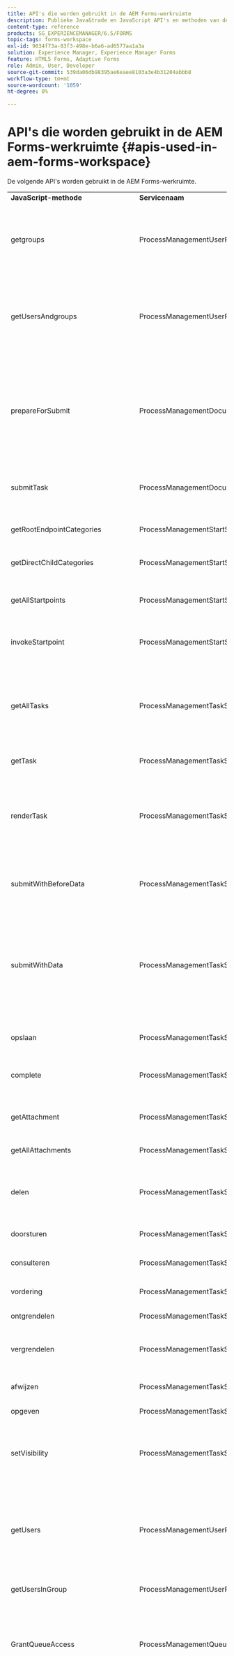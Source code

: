 ```yaml
---
title: API's die worden gebruikt in de AEM Forms-werkruimte
description: Publieke Java&trade en JavaScript API's en methoden van de werkruimte van AEM Forms van het LiveCycle, beschikbaar voor aanpassing en automatisering.
content-type: reference
products: SG_EXPERIENCEMANAGER/6.5/FORMS
topic-tags: forms-workspace
exl-id: 9034f73a-83f3-498e-b6a6-ad6577aa1a3a
solution: Experience Manager, Experience Manager Forms
feature: HTML5 Forms, Adaptive Forms
role: Admin, User, Developer
source-git-commit: 539da06db98395ae6eaee8103a3e4b31204abbb8
workflow-type: tm+mt
source-wordcount: '1059'
ht-degree: 0%

---
```


# API&#39;s die worden gebruikt in de AEM Forms-werkruimte {#apis-used-in-aem-forms-workspace}

De volgende API&#39;s worden gebruikt in de AEM Forms-werkruimte.

<table>
 <tbody>
  <tr>
   <td><strong>JavaScript-methode</strong></td>
   <td><strong>Servicenaam</strong></td>
   <td><strong>API-naam</strong></td>
   <td><strong>Opmerkingen</strong></td>
  </tr>
  <tr>
   <td>getgroups</td>
   <td>ProcessManagementUserProxyService</td>
   <td>getgroups</td>
   <td>Hiermee zoekt u groepen. er wordt een lijst geretourneerd van alle groepen als er niets is opgegeven. Anders worden groepen met de opgegeven naam geretourneerd.</td>
  </tr>
  <tr>
   <td>getUsersAndgroups</td>
   <td>ProcessManagementUserProxyService</td>
   <td>getUsersAndgroups</td>
   <td>Hiermee doorzoekt u gebruikers en groepen. Het keert een lijst van alle gebruikers en groepen terug als niets specificeerde, anders gebruikers en groepen met gespecificeerde naam terugkeert.</td>
  </tr>
  <tr>
   <td>prepareForSubmit</td>
   <td>ProcessManagementDocumentHandlingService</td>
   <td>prepareForSubmit</td>
   <td>Deze wordt aangeroepen voordat een formulier wordt verzonden via DocumentSubmitServlet. De taak-id wordt ingesteld in een sessievariabele (samen met een verlooptijd) die tijdens de eigenlijke verzending wordt opgehaald.</td>
  </tr>
  <tr>
   <td>submitTask</td>
   <td>ProcessManagementDocumentHandlingService</td>
   <td>indienen</td>
   <td>Het verzendt het documentvoorwerp verbonden aan een taak (en verzendt beurtelings proces).</td>
  </tr>
  <tr>
   <td>getRootEndpointCategories</td>
   <td>ProcessManagementStartService</td>
   <td>getRootEndpointCategories</td>
   <td>Hiermee worden alle hoofdcategorieën opgehaald die aanwezig zijn op de server.</td>
  </tr>
  <tr>
   <td>getDirectChildCategories</td>
   <td>ProcessManagementStartService</td>
   <td>getDirectChildCategories2</td>
   <td>Het haalt alle directe kinderen voor een categorie.</td>
  </tr>
  <tr>
   <td>getAllStartpoints</td>
   <td>ProcessManagementStartService</td>
   <td>getAllStartpoints</td>
   <td>Hiermee worden alle startpunten opgehaald die onder alle categorieën op de server aanwezig zijn.</td>
  </tr>
  <tr>
   <td>invokeStartpoint</td>
   <td>ProcessManagementStartService</td>
   <td>invokeStartpoint</td>
   <td>Dit roept een Startpunt aan en leidt tot een taak die aan een startpunt beantwoordt</td>
  </tr>
  <tr>
   <td>getAllTasks</td>
   <td>ProcessManagementTaskService</td>
   <td>getAllActionableTasks</td>
   <td>Het haalt alle taken die worden gecreeerd en door:sturen of geraadpleegd, opgeslagen, toegewezen, toegewezen, en bewaard voor de het programma geopende gebruiker.</td>
  </tr>
  <tr>
   <td>getTask</td>
   <td>ProcessManagementTaskService</td>
   <td>getTask</td>
   <td>Het haalt een specifieke taak op.</td>
  </tr>
  <tr>
   <td>renderTask</td>
   <td>ProcessManagementTaskService</td>
   <td>renderen</td>
   <td>Er wordt een taak gegenereerd en er wordt informatie geretourneerd die nodig is om het formulier weer te geven, zoals formulier-URL, formuliertype, gegevens-URL, indien nodig.</td>
  </tr>
  <tr>
   <td>submitWithBeforeData</td>
   <td>ProcessManagementTaskService</td>
   <td>submitWithBeforeData</td>
   <td>Het keert het resultaat van TaskManager toe:zenden API gebruikend de resultaatsleutel.</td>
  </tr>
  <tr>
   <td>submitWithData</td>
   <td>ProcessManagementTaskService</td>
   <td>submitWithData</td>
   <td>De formuliergegevens (doorgegeven als tekenreeks) die aan de taak zijn gekoppeld, worden met de verzendAPI van TaskManager verzonden. Deze wordt gebruikt voor Flex-formulieren die de verzend-API van TaskManager niet aanroepen.</td>
  </tr>
  <tr>
   <td>opslaan</td>
   <td>ProcessManagementTaskService</td>
   <td>opslaan</td>
   <td>Er wordt een taak opgeslagen op de server.</td>
  </tr>
  <tr>
   <td>complete</td>
   <td>ProcessManagementTaskService</td>
   <td>complete</td>
   <td>Het voltooit een taak en de taak wordt overgegaan tot de volgende stap volgens procesontwerp.</td>
  </tr>
  <tr>
   <td>getAttachment</td>
   <td>ProcessManagementTaskService</td>
   <td>getAttachment</td>
   <td>Er wordt een URL van een bijlage geretourneerd waar de bijlage beschikbaar is.</td>
  </tr>
  <tr>
   <td>getAllAttachments</td>
   <td>ProcessManagementTaskService</td>
   <td>getAllActionableAttachments</td>
   <td>Alle bijlagen en notities worden opgehaald voor een taak.</td>
  </tr>
  <tr>
   <td>delen</td>
   <td>ProcessManagementTaskService</td>
   <td>delen</td>
   <td>Het deelt een taak met een andere gebruiker. Een andere gebruiker kan de taak opeisen en wordt eigenaar van de taak.</td>
  </tr>
  <tr>
   <td>doorsturen</td>
   <td>ProcessManagementTaskService</td>
   <td>doorsturen</td>
   <td>Een taak wordt doorgestuurd naar een andere gebruiker.</td>
  </tr>
  <tr>
   <td>consulteren</td>
   <td>ProcessManagementTaskService</td>
   <td>consulteren</td>
   <td>Het raadpleegt een taak met een andere gebruiker.</td>
  </tr>
  <tr>
   <td>vordering</td>
   <td>ProcessManagementTaskService</td>
   <td>vordering</td>
   <td>Het beweert een taak die in een gedeelde rij beschikbaar is.</td>
  </tr>
  <tr>
   <td>ontgrendelen</td>
   <td>ProcessManagementTaskService</td>
   <td>ontgrendelen</td>
   <td>Het ontgrendelt een taak.</td>
  </tr>
  <tr>
   <td>vergrendelen</td>
   <td>ProcessManagementTaskService</td>
   <td>vergrendelen</td>
   <td>Het vergrendelt een taak en de taak kan niet worden opgeëist door een andere gebruiker als deze wordt gedeeld.</td>
  </tr>
  <tr>
   <td>afwijzen</td>
   <td>ProcessManagementTaskService</td>
   <td>afwijzen</td>
   <td>Het keert een taak aan de vorige eigenaar van de taak terug.</td>
  </tr>
  <tr>
   <td>opgeven</td>
   <td>ProcessManagementTaskService</td>
   <td>opgeven</td>
   <td>Er wordt een taak verwijderd.</td>
  </tr>
  <tr>
   <td>setVisibility</td>
   <td>ProcessManagementTaskService</td>
   <td>setVisibility</td>
   <td>Het plaatst zicht van een taak. Als de zichtbaarheid is ingesteld op false, is de taak achteraf niet zichtbaar voor de gebruiker.</td>
  </tr>
  <tr>
   <td>getUsers</td>
   <td>ProcessManagementUserProxyService</td>
   <td>getUsers</td>
   <td>Het wordt gebruikt voor het zoeken van gebruikers. Hiermee worden alle gebruikers geretourneerd als er geen naam is opgegeven of als gebruikers met een opgegeven naam worden geretourneerd.</td>
  </tr>
  <tr>
   <td>getUsersInGroup</td>
   <td>ProcessManagementUserProxyService</td>
   <td>getUsersInGroupByName</td>
   <td>Alle gebruikers in een groep worden geretourneerd.</td>
  </tr>
  <tr>
   <td>GrantQueueAccess</td>
   <td>ProcessManagementQueueService</td>
   <td>GrantQueueAccess</td>
   <td>Het verleent toegang van de het programma geopende rij van de gebruiker aan een gespecificeerde gebruiker. Het is eigenlijk het delen van je eigen wachtrij met een andere gebruiker.</td>
  </tr>
  <tr>
   <td>requestQueueAccess</td>
   <td>ProcessManagementQueueService</td>
   <td>requestQueueAccess</td>
   <td>Het maakt het toegangsverzoek van een rij van een gespecificeerde gebruiker voor de het programma geopende gebruiker. Als de gebruiker het verzoek goedkeurt, wordt de rij van de gebruiker gedeeld met het programma geopende gebruiker.</td>
  </tr>
  <tr>
   <td>getGrantedUsers</td>
   <td>ProcessManagementQueueService</td>
   <td>getGrantedUsers</td>
   <td>Het keert alle gebruikers terug die toegang tot de rij van de het programma geopende gebruiker hebben.</td>
  </tr>
  <tr>
   <td>getUsersForAccessibleQueues</td>
   <td>ProcessManagementQueueService</td>
   <td>getUsersForAccessibleQueues</td>
   <td>Hiermee worden alle gebruikers geretourneerd waarvan de wachtrij toegankelijk is voor een gebruiker.</td>
  </tr>
  <tr>
   <td>revokeQueueAccess</td>
   <td>ProcessManagementQueueService</td>
   <td>revokeQueueAccess</td>
   <td>Het verwijdert een gebruiker uit de lijst van gebruikers die toegang tot de rij van de het programma geopende gebruiker hebben.</td>
  </tr>
  <tr>
   <td>removeQueueAccess</td>
   <td>ProcessManagementQueueService</td>
   <td>removeQueueAccess</td>
   <td>Het verwijdert een gebruiker uit de lijst van gebruikers de waarvan rij voor de het programma geopende gebruiker toegankelijk is.</td>
  </tr>
  <tr>
   <td>getAllQueues<br /> </td>
   <td>ProcessManagementQueueService<br /> </td>
   <td>getAllQueues<br /> </td>
   <td>Het krijgt alle rijen (eigen, gedeelde, en groepsrijen) toegankelijk voor de het programma geopende gebruiker.<br /> </td>
  </tr>
  <tr>
   <td>getOutOfOfficeSettings</td>
   <td>ProcessManagementOutOfOfficeService</td>
   <td>getOutOfOfficeSettings</td>
   <td>Het krijgt de montages van buiten-van-bureau van een gebruiker.</td>
  </tr>
  <tr>
   <td>saveOutOfOfficeSettingsJson</td>
   <td>ProcessManagementOutOfOfficeService</td>
   <td>saveOutOfOfficeSettingsJson</td>
   <td>Het bewaart de uit-van-bureaumontages van een gebruiker.</td>
  </tr>
  <tr>
   <td>getAllProcesses</td>
   <td>ProcessManagementProcessService</td>
   <td>getAllProcesses</td>
   <td>Het keert een lijst van alle processen terug.</td>
  </tr>
  <tr>
   <td>getParticipatedProcesses</td>
   <td>ProcessManagementProcessService</td>
   <td>getParticipatedProcesses</td>
   <td>Het keert een lijst van alle procesnamen terug die door de het programma geopende gebruiker worden deelgenomen.</td>
  </tr>
  <tr>
   <td>getProcessInstance<br /> </td>
   <td>ProcessManagementProcessService<br /> </td>
   <td>getProcessInstance<br /> </td>
   <td>Er worden details van een procesinstantie opgehaald.<br /> </td>
  </tr>
  <tr>
   <td>getProcessInstances</td>
   <td>ProcessManagementQueryService</td>
   <td>getProcessInstances</td>
   <td>Hiermee worden alle procesinstanties voor een proces opgehaald.</td>
  </tr>
  <tr>
   <td>getPendingTasksForProcessInstance</td>
   <td>ProcessManagementQueryService</td>
   <td>getPendingTasksForProcessInstance</td>
   <td>Er worden taken in behandeling voor een procesinstantie.</td>
  </tr>
  <tr>
   <td>getTasksForProcessInstance</td>
   <td>ProcessManagementQueryService</td>
   <td>getTasksForProcessInstance</td>
   <td>Het krijgt alle taken voor een procesinstantie.</td>
  </tr>
  <tr>
   <td>getAllSearchTemplates</td>
   <td>ProcessManagementQueryService</td>
   <td>getAllSearchTemplates</td>
   <td>Er wordt een lijst met alle zoeksjablonen geretourneerd.</td>
  </tr>
  <tr>
   <td>getTemplate</td>
   <td>ProcessManagementQueryService</td>
   <td>getTemplate</td>
   <td>Inhoud wordt geretourneerd voor een zoeksjabloon.</td>
  </tr>
  <tr>
   <td>findTasksJson<br /> </td>
   <td>ProcessManagementQueryService</td>
   <td>findTasksJson</td>
   <td>Het zoekt en keert alle taken terug die aan alle voorwaarden van een onderzoeksmalplaatje voldoen.</td>
  </tr>
  <tr>
   <td>getAssignmentForTask</td>
   <td>ProcessManagementTaskService</td>
   <td>getAssignmentForTask</td>
   <td>Het krijgt alle taken voor een taak. Als een gebruiker bijvoorbeeld een taak doorstuurt of consulteert met een andere gebruiker, is dit een toewijzing voor een taak.</td>
  </tr>
  <tr>
   <td>deleteAttachment </td>
   <td>TaskManagerService</td>
   <td>deleteAttachment</td>
   <td>Hiermee wordt een bijlage verwijderd.</td>
  </tr>
  <tr>
   <td>initialiseren</td>
   <td>ProcessManagementClientSessionService</td>
   <td>initialiseren</td>
   <td>Zo nodig wordt de bewering verlengd. Hiermee wordt de gebruiker geverifieerd. Stelt sessieparameters in voor server-/clientinformatie. Retourneert gebruikersinformatie en opiniepeilingsinterval.</td>
  </tr>
  <tr>
   <td>getTasksForDirectReports</td>
   <td>ProcessManagementTeamTasksService</td>
   <td>getTasksForDirectReports</td>
   <td>Het keert alle taken van directe rapporten van de het programma geopende manager terug.</td>
  </tr>
  <tr>
   <td>getTaskOfDirectReport<br /> </td>
   <td>ProcessManagementTeamTasksService</td>
   <td>getDirectReportTask</td>
   <td>Het keert een taak van een gespecificeerd direct rapport van de het programma geopende manager terug.</td>
  </tr>
  <tr>
   <td>forwardTaskOfDirectReport</td>
   <td>ProcessManagementTeamTasksService</td>
   <td>forwardTaskOfDirectReport</td>
   <td>Het stuurt een taak van een direct rapport naar een andere gebruiker door.</td>
  </tr>
  <tr>
   <td>ignoreTaskOfDirectReport</td>
   <td>ProcessManagementTeamTasksService</td>
   <td>ignoreTaskOfDirectReport</td>
   <td>Het keert een taak van een direct rapport aan de vorige gebruiker terug.</td>
  </tr>
  <tr>
   <td>getProperty</td>
   <td>WorkspacePropertyService</td>
   <td>getProperty</td>
   <td>Het krijgt een bezit van de Werkruimte voor een gebruiker.</td>
  </tr>
  <tr>
   <td>removeProperty</td>
   <td>WorkspacePropertyService</td>
   <td>delete</td>
   <td>Het verwijdert een bezit van de Werkruimte voor een gebruiker.</td>
  </tr>
  <tr>
   <td>getProperties</td>
   <td>WorkspacePropertyService</td>
   <td>getPropertiesAsMap</td>
   <td>Hiermee worden alle Workspace-eigenschappen voor een gebruiker geretourneerd.</td>
  </tr>
  <tr>
   <td>setProperty</td>
   <td>WorkspacePropertyService</td>
   <td>setProperty</td>
   <td>Hiermee wordt een eigenschap Workspace voor een gebruiker ingesteld.</td>
  </tr>
  <tr>
   <td>getCurrentUserImageUrl</td>
   <td>ProcessManagementClientSessionService</td>
   <td>getCurrentUserImageUrl</td>
   <td>De URL van de afbeelding van de gebruiker wordt opgehaald voor de aangemelde gebruiker.</td>
  </tr>
  <tr>
   <td>getUserImageUrl</td>
   <td>ProcessManagementClientSessionService</td>
   <td>getUserImageUrl</td>
   <td>De URL van de afbeelding van de gebruiker wordt voor de opgegeven gebruiker opgehaald.</td>
  </tr>
  <tr>
   <td>uploadNote</td>
   <td>ProcessManagementDocumentHandlingService</td>
   <td>uploadNote</td>
   <td>Er wordt een notitie op de server geüpload voor een taak.</td>
  </tr>
  <tr>
   <td>uploadRMAToServer (het wordt ook direct geroepen van HTML malplaatje)<br /> </td>
   <td>ProcessManagementDocumentHandlingService</td>
   <td>uploadAttachment</td>
   <td>Er wordt een bijlage geüpload naar de server voor een taak.</td>
  </tr>
  <tr>
   <td>getImageURL (ook rechtstreeks aangeroepen vanuit de HTML-sjabloon)</td>
   <td>ProcessManagementDocumentHandlingService</td>
   <td>getImage</td>
   <td>Het krijgt het beeld voor een proces.</td>
  </tr>
 </tbody>
</table>
